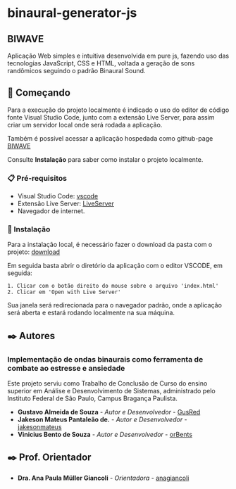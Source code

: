 # binaural-generator-js
## BIWAVE 
Aplicação Web simples e intuitiva desenvolvida em pure js, fazendo uso das tecnologias JavaScript, CSS e HTML, voltada a geração de sons randômicos seguindo o padrão Binaural Sound.

## 🚀 Começando

Para a execução do projeto localmente é indicado o uso do editor de código fonte Visual Studio Code, junto com a extensão Live Server, para assim criar um servidor local onde será rodada a aplicação.

Também é possível acessar a aplicação hospedada como github-page [BIWAVE](https://orbents.github.io/binaural-generator-js/)

Consulte **Instalação** para saber como instalar o projeto localmente.

### 📋 Pré-requisitos

- Visual Studio Code: [vscode](https://code.visualstudio.com/download)
- Extensão Live Server: [LiveServer](https://marketplace.visualstudio.com/items?itemName=ritwickdey.LiveServer)
- Navegador de internet.

### 🔧 Instalação

Para a instalação local, é necessário fazer o download da pasta com o projeto: [download](https://github.com/orBents/binaural-generator-js/archive/refs/heads/main.zip)

Em seguida basta abrir o diretório da aplicação com o editor VSCODE, em seguida: 

```
1. Clicar com o botão direito do mouse sobre o arquivo 'index.html'
2. Clicar em 'Open with Live Server'
```
Sua janela será redirecionada para o navegador padrão, onde a aplicação será aberta e estará rodando localmente na sua máquina.

## ✒️ Autores
### Implementação de ondas binaurais como ferramenta de combate ao estresse e ansiedade

Este projeto serviu como Trabalho de Conclusão de Curso do ensino superior em Análise e Desenvolvimento de Sistemas, administrado pelo Instituto Federal de São Paulo, Campus Bragança Paulista.

* **Gustavo Almeida de Souza** - *Autor e Desenvolvedor* - [GusRed](https://github.com/GusRed)
* **Jakeson Mateus Pantaleão de.** - *Autor e Desenvolvedor* - [jakesonmateus](https://github.com/jakesonmateus)
* **Vinicius Bento de Souza** - *Autor e Desenvolvedor* - [orBents](https://github.com/orBents)

## ✒️ Prof. Orientador
* **Dra. Ana Paula Müller Giancoli** - *Orientadora* - [anagiancoli](https://github.com/anagiancoli)
